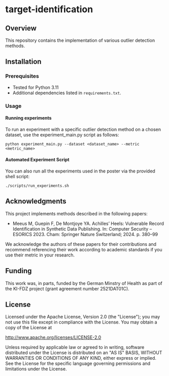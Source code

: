 # target-identification

## Overview
This repository contains the implementation of various outlier detection methods. 

## Installation

### Prerequisites
- Tested for Python 3.11
- Additional dependencies listed in `requirements.txt`.

### Usage

#### Running experiments

To run an experiment with a specific outlier detection method on a chosen dataset, use the experiment_main.py script as follows:
```
python experiment_main.py --dataset <dataset_name> --metric <metric_name> 
```
#### Automated Experiment Script

You can also run all the experiments used in the poster via the provided shell script:
```
./scripts/run_experiments.sh
```

## Acknowledgments

This project implements methods described in the following papers:

- Meeus M, Guepin F, De Montjoye YA. Achilles’ Heels: Vulnerable Record Identification in Synthetic Data Publishing. In: Computer Security – ESORICS 2023. Cham: Springer Nature Switzerland; 2024. p. 380–99

We acknowledge the authors of these papers for their contributions and recommend referencing their work according to academic standards if you use their metric in your research.

## Funding

This work was, in parts, funded by the German Minstry of Health as part of the KI-FDZ project (grant agreement number 2521DAT01C).


## License

Licensed under the Apache License, Version 2.0 (the "License"); you may not use this file except in compliance with the License. You may obtain a copy of the License at

http://www.apache.org/licenses/LICENSE-2.0

Unless required by applicable law or agreed to in writing, software distributed under the License is distributed on an "AS IS" BASIS, WITHOUT WARRANTIES OR CONDITIONS OF ANY KIND, either express or implied. See the License for the specific language governing permissions and limitations under the License.

